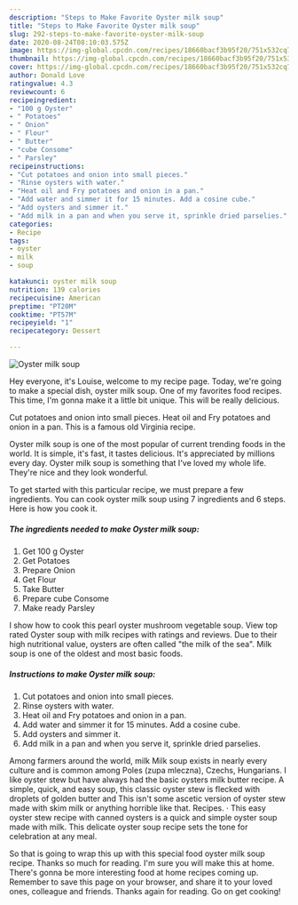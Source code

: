 ```yaml
---
description: "Steps to Make Favorite Oyster milk soup"
title: "Steps to Make Favorite Oyster milk soup"
slug: 292-steps-to-make-favorite-oyster-milk-soup
date: 2020-08-24T08:10:03.575Z
image: https://img-global.cpcdn.com/recipes/18660bacf3b95f20/751x532cq70/oyster-milk-soup-recipe-main-photo.jpg
thumbnail: https://img-global.cpcdn.com/recipes/18660bacf3b95f20/751x532cq70/oyster-milk-soup-recipe-main-photo.jpg
cover: https://img-global.cpcdn.com/recipes/18660bacf3b95f20/751x532cq70/oyster-milk-soup-recipe-main-photo.jpg
author: Donald Love
ratingvalue: 4.3
reviewcount: 6
recipeingredient:
- "100 g Oyster"
- " Potatoes"
- " Onion"
- " Flour"
- " Butter"
- "cube Consome"
- " Parsley"
recipeinstructions:
- "Cut potatoes and onion into small pieces."
- "Rinse oysters with water."
- "Heat oil and Fry potatoes and onion in a pan."
- "Add water and simmer it for 15 minutes. Add a cosine cube."
- "Add oysters and simmer it."
- "Add milk in a pan and when you serve it, sprinkle dried parselies."
categories:
- Recipe
tags:
- oyster
- milk
- soup

katakunci: oyster milk soup 
nutrition: 139 calories
recipecuisine: American
preptime: "PT20M"
cooktime: "PT57M"
recipeyield: "1"
recipecategory: Dessert

---
```



![Oyster milk soup](https://img-global.cpcdn.com/recipes/18660bacf3b95f20/751x532cq70/oyster-milk-soup-recipe-main-photo.jpg)

Hey everyone, it's Louise, welcome to my recipe page. Today, we're going to make a special dish, oyster milk soup. One of my favorites food recipes. This time, I'm gonna make it a little bit unique. This will be really delicious.

Cut potatoes and onion into small pieces. Heat oil and Fry potatoes and onion in a pan. This is a famous old Virginia recipe.

Oyster milk soup is one of the most popular of current trending foods in the world. It is simple, it's fast, it tastes delicious. It's appreciated by millions every day. Oyster milk soup is something that I've loved my whole life. They're nice and they look wonderful.


To get started with this particular recipe, we must prepare a few ingredients. You can cook oyster milk soup using 7 ingredients and 6 steps. Here is how you cook it.

<!--inarticleads1-->

##### The ingredients needed to make Oyster milk soup:

1. Get 100 g Oyster
1. Get  Potatoes
1. Prepare  Onion
1. Get  Flour
1. Take  Butter
1. Prepare cube Consome
1. Make ready  Parsley


I show how to cook this pearl oyster mushroom vegetable soup. View top rated Oyster soup with milk recipes with ratings and reviews. Due to their high nutritional value, oysters are often called &#34;the milk of the sea&#34;. Milk soup is one of the oldest and most basic foods. 

<!--inarticleads2-->

##### Instructions to make Oyster milk soup:

1. Cut potatoes and onion into small pieces.
1. Rinse oysters with water.
1. Heat oil and Fry potatoes and onion in a pan.
1. Add water and simmer it for 15 minutes. Add a cosine cube.
1. Add oysters and simmer it.
1. Add milk in a pan and when you serve it, sprinkle dried parselies.


Among farmers around the world, milk Milk soup exists in nearly every culture and is common among Poles (zupa mleczna), Czechs, Hungarians. I like oyster stew but have always had the basic oysters milk butter recipe. A simple, quick, and easy soup, this classic oyster stew is flecked with droplets of golden butter and This isn&#39;t some ascetic version of oyster stew made with skim milk or anything horrible like that. Recipes. · This easy oyster stew recipe with canned oysters is a quick and simple oyster soup made with milk. This delicate oyster soup recipe sets the tone for celebration at any meal. 

So that is going to wrap this up with this special food oyster milk soup recipe. Thanks so much for reading. I'm sure you will make this at home. There's gonna be more interesting food at home recipes coming up. Remember to save this page on your browser, and share it to your loved ones, colleague and friends. Thanks again for reading. Go on get cooking!

